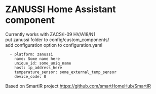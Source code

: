 # ZANUSSI Home Assistant component
Currently works with ZACS/I-09 HV/A18/N1<br>
put zanussi folder to config/custom_components/ <br>
add configuration option to configuration.yaml

```climate:
  - platform: zanussi
    name: Some name here
    unique_id: some_uniq_name
    host: ip_address_here
    temperature_sensor: some_external_temp_sensor
    device_code: 0 
```

Based on SmartIR project https://github.com/smartHomeHub/SmartIR
